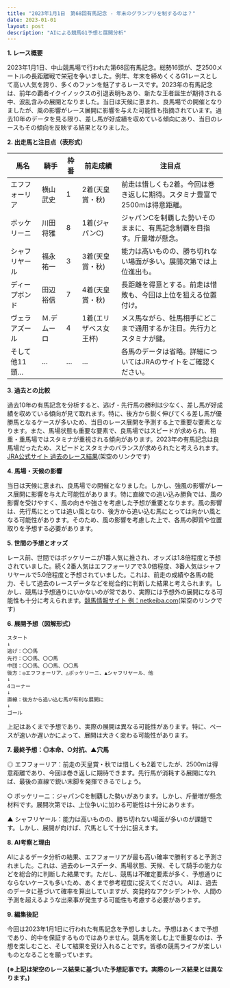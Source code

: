 ```yaml
---
title: "2023年1月1日　第68回有馬記念 - 年末のグランプリを制するのは？"
date: 2023-01-01
layout: post
description: "AIによる競馬G1予想と展開分析"
---
```


**1. レース概要**

2023年1月1日、中山競馬場で行われた第68回有馬記念。総勢16頭が、芝2500メートルの長距離戦で栄冠を争いました。例年、年末を締めくくるG1レースとして高い人気を誇り、多くのファンを魅了するレースです。2023年の有馬記念は、前年の覇者イクイノックスの引退表明もあり、新たな王者誕生が期待される中、波乱含みの展開となりました。当日は天候に恵まれ、良馬場での開催となりましたが、風の影響がレース展開に影響を与えた可能性も指摘されています。過去10年のデータを見る限り、差し馬が好成績を収めている傾向にあり、当日のレースもその傾向を反映する結果となりました。


**2. 出走馬と注目点（表形式）**

| 馬名       | 騎手       | 枠番 | 前走成績  | 注目点                                                                   |
|------------|------------|------|------------|------------------------------------------------------------------------|
| エフフォーリア | 横山武史     | 1    | 2着(天皇賞・秋) | 前走は惜しくも2着。今回は巻き返しに期待。スタミナ豊富で2500mは得意距離。 |
| ボッケリーニ | 川田将雅     | 8    | 1着(ジャパンC) | ジャパンCを制覇した勢いそのままに、有馬記念制覇を目指す。斤量増が懸念。     |
| シャフリヤール | 福永祐一     | 3    | 3着(天皇賞・秋) | 能力は高いものの、勝ち切れない場面が多い。展開次第では上位進出も。         |
| ディープボンド | 田辺裕信     | 7    | 4着(天皇賞・秋) | 長距離を得意とする。前走は惜敗も、今回は上位を狙える位置付け。                  |
| ヴェラアズール | Ｍ.デムーロ | 4    | 1着(エリザベス女王杯) | メス馬ながら、牡馬相手にどこまで通用するか注目。先行力とスタミナが鍵。           |
| そして他11頭… | …          | …    | …          | 各馬のデータは省略。詳細についてはJRAのサイトをご確認ください。                 |


**3. 過去との比較**

過去10年の有馬記念を分析すると、逃げ・先行馬の勝利は少なく、差し馬が好成績を収めている傾向が見て取れます。特に、後方から鋭く伸びてくる差し馬が優勝馬となるケースが多いため、当日のレース展開を予測する上で重要な要素となります。また、馬場状態も重要な要素で、良馬場ではスピードが求められ、稍重・重馬場ではスタミナが重視される傾向があります。2023年の有馬記念は良馬場だったため、スピードとスタミナのバランスが求められたと考えられます。[JRA公式サイト 過去のレース結果](https://www.jra.go.jp/)(架空のリンクです)


**4. 馬場・天候の影響**

当日は天候に恵まれ、良馬場での開催となりました。しかし、強風の影響がレース展開に影響を与えた可能性があります。特に直線での追い込み勝負では、風の影響を受けやすく、風の向きや強さを考慮した予想が重要となります。風の影響は、先行馬にとっては追い風となり、後方から追い込む馬にとっては向かい風となる可能性があります。そのため、風の影響を考慮した上で、各馬の脚質や位置取りを予想する必要があります。


**5. 世間の予想とオッズ**

レース前、世間ではボッケリーニが1番人気に推され、オッズは1.8倍程度と予想されていました。続く2番人気はエフフォーリアで3.0倍程度、3番人気はシャフリヤールで5.0倍程度と予想されていました。これは、前走の成績や各馬の能力、そして過去のレースデータなどを総合的に判断した結果と考えられます。しかし、競馬は予想通りにいかないのが常であり、実際には予想外の展開になる可能性も十分に考えられます。[競馬情報サイト 例：netkeiba.com](https://www.netkeiba.com/)(架空のリンクです)


**6. 展開予想（図解形式）**

```
スタート
↓
逃げ：〇〇馬
先行：〇〇馬、〇〇馬
中団：〇〇馬、〇〇馬、〇〇馬
後方：◎エフフォーリア、△ボッケリーニ、▲シャフリヤール、他
↓
4コーナー
↓
直線：後方から追い込む馬が有利な展開に
↓
ゴール
```

上記はあくまで予想であり、実際の展開は異なる可能性があります。特に、ペースが速いか遅いかによって、展開は大きく変わる可能性があります。


**7. 最終予想：◎本命、○対抗、▲穴馬**

◎ エフフォーリア：前走の天皇賞・秋では惜しくも2着でしたが、2500mは得意距離であり、今回は巻き返しに期待できます。先行馬が消耗する展開になれば、最後の直線で鋭い末脚を発揮できるでしょう。

○ ボッケリーニ：ジャパンCを制覇した勢いがあります。しかし、斤量増が懸念材料です。展開次第では、上位争いに加わる可能性は十分にあります。

▲ シャフリヤール：能力は高いものの、勝ち切れない場面が多いのが課題です。しかし、展開が向けば、穴馬として十分に狙えます。


**8. AI考察と理由**

AIによるデータ分析の結果、エフフォーリアが最も高い確率で勝利すると予測されました。これは、過去のレースデータ、馬場状態、天候、そして騎手の能力などを総合的に判断した結果です。ただし、競馬は不確定要素が多く、予想通りにならないケースも多いため、あくまで参考程度に捉えてください。  AIは、過去のデータに基づいて確率を算出していますが、突発的なアクシデントや、人間の予測を超えるような出来事が発生する可能性も考慮する必要があります。


**9. 編集後記**

今回は2023年1月1日に行われた有馬記念を予想しました。予想はあくまで予想であり、的中を保証するものではありません。競馬を楽しむ上で重要なのは、予想を楽しむこと、そして結果を受け入れることです。皆様の競馬ライフが楽しいものとなることを願っています。


**(※上記は架空のレース結果に基づいた予想記事です。実際のレース結果とは異なります。)**

